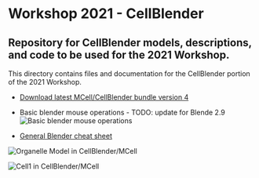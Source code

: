 # Workshop 2021 - CellBlender
## Repository for CellBlender models, descriptions, and code to be used for the 2021 Workshop.

This directory contains files and documentation for the CellBlender portion of the 2021 Workshop.

* [Download latest MCell/CellBlender bundle version 4 ](https://mcell.org/download.html)

* Basic blender mouse operations - TODO: update for Blende 2.9
![Basic blender mouse operations](basic_blender_ops.jpeg?)
* [General Blender cheat sheet](http://www.blender.hu/tutor/kdoc/Blender_Cheat_Sheet.pdf)

![Organelle Model in CellBlender/MCell](organelle_mcell.gif?raw=true "Organelle Model in CellBlender/MCell")

![Cell1 in CellBlender/MCell](Cell1_Test1.gif?raw=true "Cell1 in CellBlender/MCell")

